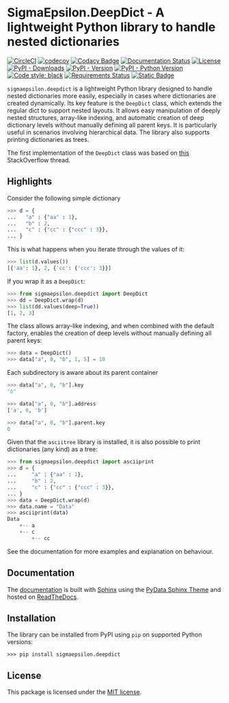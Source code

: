 # **SigmaEpsilon.DeepDict** - A lightweight Python library to handle nested dictionaries

[![CircleCI](https://dl.circleci.com/status-badge/img/gh/sigma-epsilon/sigmaepsilon.deepdict/tree/main.svg?style=shield)](https://dl.circleci.com/status-badge/redirect/gh/sigma-epsilon/sigmaepsilon.deepdict/tree/main)
[![codecov](https://codecov.io/gh/sigma-epsilon/sigmaepsilon.deepdict/graph/badge.svg?token=7JKJ3HHSX3)](https://codecov.io/gh/sigma-epsilon/sigmaepsilon.deepdict)
[![Codacy Badge](https://app.codacy.com/project/badge/Grade/077f95d06b9d4ee88395d5c088e4496a)](https://app.codacy.com/gh/sigma-epsilon/sigmaepsilon.deepdict/dashboard?utm_source=gh&utm_medium=referral&utm_content=&utm_campaign=Badge_grade)
[![Documentation Status](https://readthedocs.org/projects/sigmaepsilondeepdict/badge/?version=latest)](https://sigmaepsilondeepdict.readthedocs.io/en/latest/?badge=latest)
[![License](https://img.shields.io/badge/License-MIT-yellow.svg)](https://opensource.org/licenses/MIT)
[![PyPI - Downloads](https://img.shields.io/pypi/dm/sigmaepsilon.deepdict)](https://pypi.org/project/sigmaepsilon.deepdict)
[![PyPI - Version](https://img.shields.io/pypi/v/sigmaepsilon.deepdict)](https://pypi.org/project/sigmaepsilon.deepdict)
[![PyPI - Python Version](https://img.shields.io/pypi/pyversions/sigmaepsilon.deepdict)](https://www.python.org)
[![Code style: black](https://img.shields.io/badge/code%20style-black-000000.svg)](https://github.com/psf/black)
[![Requirements Status](https://dependency-dash.repo-helper.uk/github/sigma-epsilon/sigmaepsilon.deepdict/badge.svg)](https://dependency-dash.repo-helper.uk/github/sigma-epsilon/sigmaepsilon.deepdict)
[![Static Badge](https://img.shields.io/badge/versioning-semver-orange)](https://semver.org/)

`sigmaepsilon.deepdict` is a lightweight Python library designed to handle nested dictionaries more easily, especially in cases where dictionaries are created dynamically. Its key feature is the `DeepDict` class, which extends the regular dict to support nested layouts. It allows easy manipulation of deeply nested structures, array-like indexing, and automatic creation of deep dictionary levels without manually defining all parent keys. It is particularly useful in scenarios involving hierarchical data. The library also supports printing dictionaries as trees.

The first implementation of the `DeepDict` class was based on [this](http://stackoverflow.com/a/6190500/562769) StackOverflow thread.

## Highlights

Consider the following simple dictionary

```python
>>> d = {
...   "a" : {"aa" : 1},
...   "b" : 2,
...   "c" : {"cc" : {"ccc" : 3}},
... }
```

This is what happens when you iterate through the values of it:

```python
>>> list(d.values())
[{'aa': 1}, 2, {'cc': {'ccc': 3}}]
```

If you wrap it as a `DeepDict`:

```python
>>> from sigmaepsilon.deepdict import DeepDict
>>> dd = DeepDict.wrap(d)
>>> list(dd.values(deep=True))
[1, 2, 3]
```

The class allows array-like indexing, and when combined with the default factory, enables the creation of deep levels without manually defining all parent keys:

```python
>>> data = DeepDict()
>>> data["a", 0, "b", 1, 5] = 10
```

Each subdirectory is aware about its parent container

```python
>>> data["a", 0, "b"].key
"b"
```

```python
>>> data["a", 0, "b"].address
['a', 0, 'b']
```

```python
>>> data["a", 0, "b"].parent.key
0
```

Given that the `asciitree` library is installed, it is also possible to print dictionaries (any kind) as a tree:

```python
>>> from sigmaepsilon.deepdict import asciiprint
>>> d = {
...     "a" : {"aa" : 1},
...     "b" : 2,
...     "c" : {"cc" : {"ccc" : 3}},
... }
>>> data = DeepDict.wrap(d)
>>> data.name = "Data"
>>> asciiprint(data)
Data
    +-- a
    +-- c
        +-- cc
```

See the documentation for more examples and explanation on behaviour.

## **Documentation**

The [documentation](https://sigmaepsilondeepdict.readthedocs.io/en/latest/) is built with [Sphinx](https://www.sphinx-doc.org/en/master/) using the [PyData Sphinx Theme](https://pydata-sphinx-theme.readthedocs.io/en/stable/index.html) and hosted on [ReadTheDocs](https://readthedocs.org/).

## **Installation**

The library can be installed from PyPI using `pip` on supported Python versions:

```console
>>> pip install sigmaepsilon.deepdict
```

## **License**

This package is licensed under the [MIT license](LICENSE.txt).
